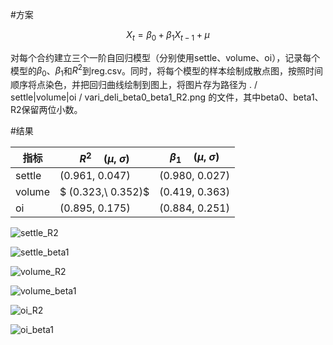 #方案

$$
X_t = \beta_0 + \beta_1X_{t-1} + \mu
$$

对每个合约建立三个一阶自回归模型（分别使用settle、volume、oi），记录每个模型的$\beta_0$、$\beta_1$和$R^2$到reg.csv。同时，将每个模型的样本绘制成散点图，按照时间顺序将点染色，并把回归曲线绘制到图上，将图片存为路径为 . / settle|volume|oi / vari_deli_beta0_beta1_R2.png 的文件，其中beta0、beta1、R2保留两位小数。



#结果

| 指标   | $R^2\quad(\mu,\ \sigma)$ | $\beta_1\quad(\mu,\ \sigma)$ |
| ------ | ------------------------ | ---------------------------- |
| settle | $(0.961,\ 0.047)$        | $(0.980,\ 0.027)$            |
| volume | $  (0.323,\ 0.352)$      | $(0.419,\ 0.363)$            |
| oi     | $(0.895,\ 0.175)$        | $(0.884,\ 0.251)$            |

![settle_R2](C:\Users\LiZimeng\Desktop\workspace\contract\exp1\settle_R2.png)

![settle_beta1](C:\Users\LiZimeng\Desktop\workspace\contract\exp1\settle_beta1.png)

![volume_R2](C:\Users\LiZimeng\Desktop\workspace\contract\exp1\volume_R2.png)

![volume_beta1](C:\Users\LiZimeng\Desktop\workspace\contract\exp1\volume_beta1.png)

![oi_R2](C:\Users\LiZimeng\Desktop\workspace\contract\exp1\oi_R2.png)

![oi_beta1](C:\Users\LiZimeng\Desktop\workspace\contract\exp1\oi_beta1.png)

